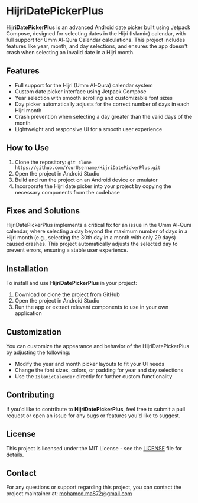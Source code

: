 # HijriDatePickerPlus

**HijriDatePickerPlus** is an advanced Android date picker built using Jetpack Compose, designed for selecting dates in the Hijri (Islamic) calendar, with full support for Umm Al-Qura Calendar calculations. This project includes features like year, month, and day selections, and ensures the app doesn't crash when selecting an invalid date in a Hijri month.

## Features

- Full support for the Hijri (Umm Al-Qura) calendar system
- Custom date picker interface using Jetpack Compose
- Year selection with smooth scrolling and customizable font sizes
- Day picker automatically adjusts for the correct number of days in each Hijri month
- Crash prevention when selecting a day greater than the valid days of the month
- Lightweight and responsive UI for a smooth user experience

## How to Use

1. Clone the repository: `git clone https://github.com/YourUsername/HijriDatePickerPlus.git`
2. Open the project in Android Studio
3. Build and run the project on an Android device or emulator
4. Incorporate the Hijri date picker into your project by copying the necessary components from the codebase

## Fixes and Solutions

HijriDatePickerPlus implements a critical fix for an issue in the Umm Al-Qura calendar, where selecting a day beyond the maximum number of days in a Hijri month (e.g., selecting the 30th day in a month with only 29 days) caused crashes. This project automatically adjusts the selected day to prevent errors, ensuring a stable user experience.

## Installation

To install and use **HijriDatePickerPlus** in your project:

1. Download or clone the project from GitHub
2. Open the project in Android Studio
3. Run the app or extract relevant components to use in your own application

## Customization

You can customize the appearance and behavior of the HijriDatePickerPlus by adjusting the following:

- Modify the year and month picker layouts to fit your UI needs
- Change the font sizes, colors, or padding for year and day selections
- Use the `IslamicCalendar` directly for further custom functionality

## Contributing

If you'd like to contribute to **HijriDatePickerPlus**, feel free to submit a pull request or open an issue for any bugs or features you'd like to suggest.

## License

This project is licensed under the MIT License - see the [LICENSE](LICENSE) file for details.

## Contact

For any questions or support regarding this project, you can contact the project maintainer at: [mohamed.ma872@gmail.com](mailto:mohamed.ma872@gmail.com)
